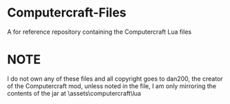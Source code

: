 # Computercraft-Files
A for reference repository containing the Computercraft Lua files

# NOTE
I do not own any of these files and all copyright goes to dan200, the creator of the Computercraft mod, unless noted in the file, I am only mirroring the contents of the jar at \assets\computercraft\lua 
